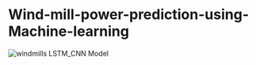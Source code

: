 # Wind-mill-power-prediction-using-Machine-learning
![windmills](https://github.com/user-attachments/assets/7d7bd723-9b30-47f3-9b52-ef570fe1e354)
LSTM_CNN Model
